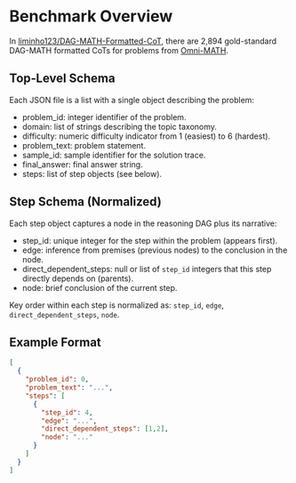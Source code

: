 # Benchmark Overview

In [liminho123/DAG-MATH-Formatted-CoT](https://huggingface.co/datasets/liminho123/DAG-MATH-Formatted-CoT), there are 2,894 gold-standard DAG-MATH formatted CoTs for problems from [Omni-MATH](https://huggingface.co/datasets/KbsdJames/Omni-MATH). 

## Top‑Level Schema
Each JSON file is a list with a single object describing the problem:
- problem_id: integer identifier of the problem.
- domain: list of strings describing the topic taxonomy.
- difficulty: numeric difficulty indicator from 1 (easiest) to 6 (hardest).
- problem_text: problem statement.
- sample_id: sample identifier for the solution trace.
- final_answer: final answer string.
- steps: list of step objects (see below).

## Step Schema (Normalized)
Each step object captures a node in the reasoning DAG plus its narrative:
- step_id: unique integer for the step within the problem (appears first).
- edge: inference from premises (previous nodes) to the conclusion in the node.
- direct_dependent_steps: null or list of `step_id` integers that this step directly depends on (parents).
- node: brief conclusion of the current step.

Key order within each step is normalized as: `step_id`, `edge`, `direct_dependent_steps`, `node`.

## Example Format
```json
[
  {
    "problem_id": 0,
    "problem_text": "...",
    "steps": [
      {
        "step_id": 4,
        "edge": "...",
        "direct_dependent_steps": [1,2],
        "node": "..."
      }
    ]
  }
]
```
